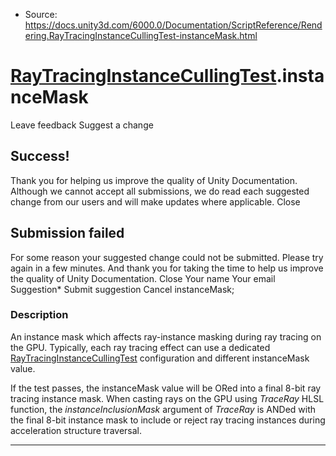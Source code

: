 * Source: https://docs.unity3d.com/6000.0/Documentation/ScriptReference/Rendering.RayTracingInstanceCullingTest-instanceMask.html

#  [RayTracingInstanceCullingTest](https://docs.unity3d.com/6000.0/Documentation/ScriptReference/Rendering.RayTracingInstanceCullingTest.html).instanceMask
Leave feedback
Suggest a change
## Success!
Thank you for helping us improve the quality of Unity Documentation. Although we cannot accept all submissions, we do read each suggested change from our users and will make updates where applicable.
Close
## Submission failed
For some reason your suggested change could not be submitted. Please <a>try again</a> in a few minutes. And thank you for taking the time to help us improve the quality of Unity Documentation.
Close
Your name Your email Suggestion* Submit suggestion
Cancel
instanceMask; 
### Description
An instance mask which affects ray-instance masking during ray tracing on the GPU.
Typically, each ray tracing effect can use a dedicated [RayTracingInstanceCullingTest](https://docs.unity3d.com/6000.0/Documentation/ScriptReference/Rendering.RayTracingInstanceCullingTest.html) configuration and different instanceMask value.  
  
If the test passes, the instanceMask value will be ORed into a final 8-bit ray tracing instance mask. When casting rays on the GPU using _TraceRay_ HLSL function, the _instanceInclusionMask_ argument of _TraceRay_ is ANDed with the final 8-bit instance mask to include or reject ray tracing instances during acceleration structure traversal.
* * *
